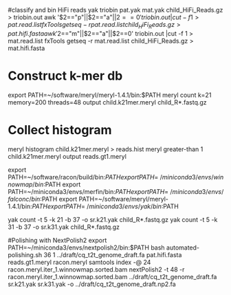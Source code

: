 #classify and bin HiFi reads
yak triobin pat.yak mat.yak child_HiFi_Reads.gz > triobin.out
awk '$2=="p"||$2=="a"||$2==0' triobin.out |cut -f 1 > pat.read.list
fxTools getseq -r pat.read.list child_HiFi_Reads.gz > pat.hifi.fasta
awk '$2=="m"||$2=="a"||$2==0' triobin.out |cut -f 1 > mat.read.list
fxTools getseq -r mat.read.list child_HiFi_Reads.gz > mat.hifi.fasta

# Construct k-mer db
export PATH=~/software/meryl/meryl-1.4.1/bin:$PATH
meryl count k=21 memory=200 threads=48 output child.k21mer.meryl child_R*.fastq.gz

# Collect histogram
meryl histogram child.k21mer.meryl > reads.hist
meryl greater-than 1 child.k21mer.meryl output reads.gt1.meryl

export PATH=~/software/racon/build/bin:$PATH
export PATH=~/miniconda3/envs/winnowmap/bin:$PATH
export PATH=~/miniconda3/envs/merfin/bin:$PATH
export PATH=~/miniconda3/envs/falconc/bin:$PATH
export PATH=~/software/meryl/meryl-1.4.1/bin:$PATH
export PATH=~/miniconda3/envs/yak/bin:$PATH

yak count -t 5 -k 21 -b 37 -o sr.k21.yak child_R*.fastq.gz
yak count -t 5 -k 31 -b 37 -o sr.k31.yak child_R*.fastq.gz

#Polishing with NextPolish2
export PATH=~/miniconda3/envs/nextpolish2/bin:$PATH
bash automated-polishing.sh 36 1 ../draft/cq_t2t_genome_draft.fa pat.hifi.fasta reads.gt1.meryl racon.meryl
samtools index -@ 24 racon.meryl.iter_1.winnowmap.sorted.bam
nextPolish2 -t 48 -r racon.meryl.iter_1.winnowmap.sorted.bam ../draft/cq_t2t_genome_draft.fa sr.k21.yak sr.k31.yak -o ../draft/cq_t2t_genome_draft.np2.fa
